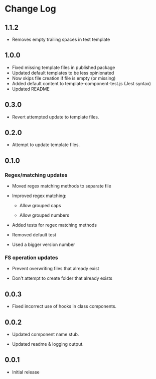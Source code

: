 # Change Log

## 1.1.2

- Removes empty trailing spaces in test template

## 1.0.0

- Fixed missing template files in published package
- Updated default templates to be less opinionated
- Now skips file creation if file is empty (or missing)
- Added default content to template-component-test.js (Jest syntax)
- Updated README

## 0.3.0

- Revert attempted update to template files.

## 0.2.0

- Attempt to update template files.

## 0.1.0

### Regex/matching updates

- Moved regex matching methods to separate file

- Improved regex matching:

  - Allow grouped caps

  - Allow grouped numbers

- Added tests for regex matching methods

- Removed default test

- Used a bigger version number

### FS operation updates

- Prevent overwriting files that already exist

- Don't attempt to create folder that already exists

## 0.0.3

- Fixed incorrect use of hooks in class components.

## 0.0.2

- Updated component name stub.

- Updated readme & logging output.

## 0.0.1

- Initial release
